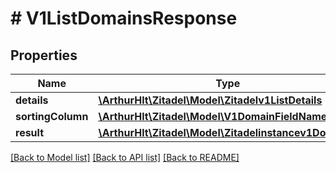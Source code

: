 # # V1ListDomainsResponse

## Properties

Name | Type | Description | Notes
------------ | ------------- | ------------- | -------------
**details** | [**\ArthurHlt\Zitadel\Model\Zitadelv1ListDetails**](Zitadelv1ListDetails.md) |  | [optional]
**sortingColumn** | [**\ArthurHlt\Zitadel\Model\V1DomainFieldName**](V1DomainFieldName.md) |  | [optional]
**result** | [**\ArthurHlt\Zitadel\Model\Zitadelinstancev1Domain[]**](Zitadelinstancev1Domain.md) |  | [optional]

[[Back to Model list]](../../README.md#models) [[Back to API list]](../../README.md#endpoints) [[Back to README]](../../README.md)
